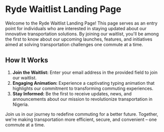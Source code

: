 # Ryde Waitlist Landing Page

Welcome to the Ryde Waitlist Landing Page! This page serves as an entry point for individuals who are interested in staying updated about our innovative transportation solutions. By joining our waitlist, you'll be among the first to know about our upcoming launches, features, and initiatives aimed at solving transportation challenges one commute at a time.

## How It Works

1. **Join the Waitlist:** Enter your email address in the provided field to join our waitlist.
2. **Engaging Animation:** Experience a captivating typing animation that highlights our commitment to transforming commuting experiences.
3. **Stay Informed:** Be the first to receive updates, news, and announcements about our mission to revolutionize transportation in Nigeria.

Join us in our journey to redefine commuting for a better future. Together, we're making transportation more efficient, secure, and convenient – one commute at a time.
